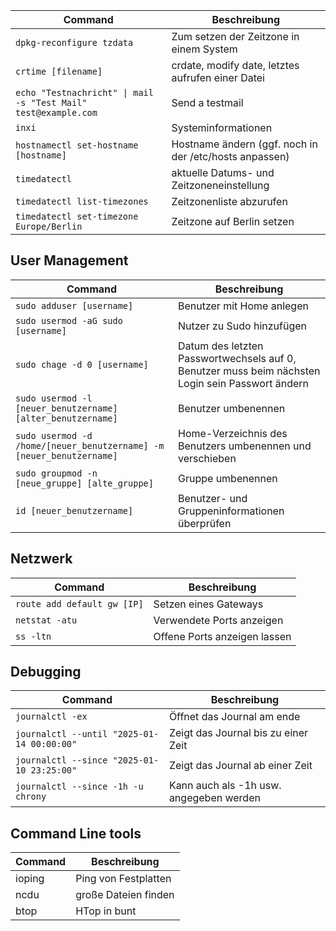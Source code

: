 
| Command                                                        | Beschreibung                                                                                     |
| -------------------------------------------------------------- | ------------------------------------------------------------------------------------------------ |
| `dpkg-reconfigure tzdata`                                      | Zum setzen der Zeitzone in einem System                                                          |
| `crtime [filename]`                                            | crdate, modify date, letztes aufrufen einer Datei                                                |
| `echo "Testnachricht" \| mail -s "Test Mail" test@example.com` | Send a testmail                                                                                  |
| `inxi`                                                         | Systeminformationen                                                                              |
| `hostnamectl set-hostname [hostname]`                          | Hostname ändern (ggf. noch in der /etc/hosts anpassen)                                           |
| `timedatectl `                                                 | aktuelle Datums- und Zeitzoneneinstellung                                                        |
| `timedatectl list-timezones`                                   | Zeitzonenliste abzurufen                                                                         |
| `timedatectl set-timezone Europe/Berlin`                       | Zeitzone auf Berlin setzen                                                                       |


## User Management

| Command                                                        | Beschreibung                                                                                     |
| -------------------------------------------------------------- | ------------------------------------------------------------------------------------------------ |
| `sudo adduser [username]`                                      | Benutzer mit Home anlegen                                                                        |
| `sudo usermod -aG sudo [username]`                             | Nutzer zu Sudo hinzufügen                                                                        |
| `sudo chage -d 0 [username]`                                   | Datum des letzten Passwortwechsels auf 0, Benutzer muss beim nächsten Login sein Passwort ändern |
| `sudo usermod -l [neuer_benutzername] [alter_benutzername]`    | Benutzer umbenennen                                                                              |
| `sudo usermod -d /home/[neuer_benutzername] -m [neuer_benutzername]` | Home-Verzeichnis des Benutzers umbenennen und verschieben                                  |
| `sudo groupmod -n [neue_gruppe] [alte_gruppe]`                 | Gruppe umbenennen                                                                                |
| `id [neuer_benutzername]`                                      | Benutzer- und Gruppeninformationen überprüfen                                                    |

 
## Netzwerk

| Command                     | Beschreibung                 |
| --------------------------- | ---------------------------- |
| `route add default gw [IP]` | Setzen eines Gateways        |
| `netstat -atu`              | Verwendete Ports anzeigen    |
| `ss -ltn`                   | Offene Ports anzeigen lassen |

## Debugging

| Command                                    | Beschreibung                            |
| ------------------------------------------ | --------------------------------------- |
| `journalctl -ex`                           | Öffnet das Journal am ende              |
| `journalctl --until "2025-01-14 00:00:00"` | Zeigt das Journal bis zu einer Zeit     |
| `journalctl --since "2025-01-10 23:25:00"` | Zeigt das Journal ab einer Zeit         |
| `journalctl --since -1h -u chrony`         | Kann auch als -1h usw. angegeben werden |

## Command Line tools

| Command | Beschreibung         |
| ------- | -------------------- |
| ioping  | Ping von Festplatten |
| ncdu    | große Dateien finden |
| btop    | HTop in bunt         |
